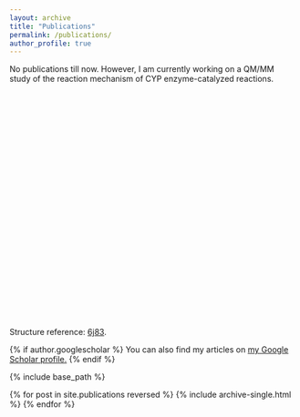 ```yaml
---
layout: archive
title: "Publications"
permalink: /publications/
author_profile: true
---
```


No publications till now. However, I am currently working on a QM/MM study of the reaction mechanism of CYP enzyme-catalyzed reactions.

<script src="https://3Dmol.csb.pitt.edu/build/3Dmol-min.js"></script>

<div id="container-01" class="mol-container"></div>

<script>
var getUrl = window.location;
var baseUrl = getUrl .protocol + "//" + getUrl.host + "/" + getUrl.pathname.split('/')[1];
let element = $('#container-01');
let config = {};
let viewer = $3Dmol.createViewer( element, config );
let pdbUri = baseUrl + "/files/pdb/6j83.pdb";
jQuery.ajax( pdbUri, { 
  success: function(data) {
    let v = viewer;
    v.addModel( data, "pdb" );
    v.setStyle({chain: 'A'}, {cartoon: {color: 'spectrum'}});
    v.setStyle({resn: ["HEM", "B9R"]}, {stick: {}});
    v.setStyle({resi: "347"}, {cartoon: {color: 'spectrum'}, stick: {}});
    v.setStyle({resi: "592"}, {stick: {}});
    v.zoomTo();
    v.render();
  },
  error: function(hdr, status, err) {
    console.error( "Failed to load PDB " + pdbUri + ": " + err );
  },
});
</script>

<style>
.mol-container {
  width: 100%;
  height: 400px;
  position: relative;
}
</style>

Structure reference: [6j83](https://www.rcsb.org/structure/6J83).


{% if author.googlescholar %}
  You can also find my articles on <u><a href="{{author.googlescholar}}">my Google Scholar profile</a>.</u>
{% endif %}

{% include base_path %}

{% for post in site.publications reversed %}
  {% include archive-single.html %}
{% endfor %}

